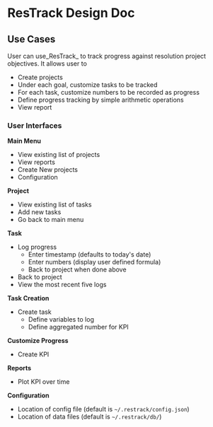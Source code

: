 # ResTrack Design Doc

## Use Cases
User can use_ResTrack_ to track progress against resolution project
objectives. It allows user to
 - Create projects
 - Under each goal, customize tasks to be tracked
 - For each task, customize numbers to be recorded as progress
 - Define progress tracking by simple arithmetic operations
 - View report

### User Interfaces

**Main Menu**
 - View existing list of projects
 - View reports
 - Create New projects
 - Configuration

**Project**
 - View existing list of tasks
 - Add new tasks
 - Go back to main menu

**Task**
 - Log progress
   - Enter timestamp (defaults to today's date)
   - Enter numbers (display user defined formula)
   - Back to project when done above
 - Back to project
 - View the most recent five logs

**Task Creation**
  - Create task
    - Define variables to log
    - Define aggregated number for KPI

**Customize Progress**
  - Create KPI

**Reports**
 - Plot KPI over time

**Configuration**
 - Location of config file (default is `~/.restrack/config.json`)
 - Location of data files (default is `~/.restrack/db/`)
